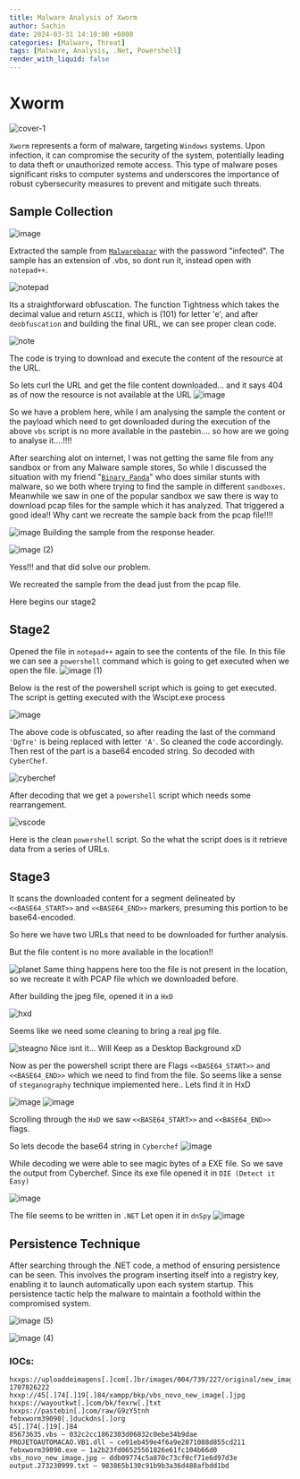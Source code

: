 ```yaml
---
title: Malware Analysis of Xworm
author: Sachin
date: 2024-03-31 14:10:00 +0800
categories: [Malware, Threat]
tags: [Malware, Analysis, .Net, Powershell]
render_with_liquid: false
---
```

# Xworm
![cover-1](https://github.com/sachinoliver/blog/assets/63084488/1a03948b-6266-439e-a7a8-a7fff9d6c65b)

`Xworm` represents a form of malware, targeting `Windows` systems. Upon infection, it can compromise the security of the system, potentially leading to data theft or unauthorized remote access. This type of malware poses significant risks to computer systems and underscores the importance of robust cybersecurity measures to prevent and mitigate such threats.


## Sample Collection
![image](https://github.com/sachinoliver/blog/assets/63084488/68595ca5-857c-4dd8-9069-bd6b03df63c8)

Extracted the sample from [`Malwarebazar`](https://bazaar.abuse.ch/sample/48abb729c4dd3419bbadd04d974a668d216d5513556d455bbd70dd3e2b723573/) with the password "infected".
The sample has an extension of .vbs, so dont run it, instead open with `notepad++`.

![notepad](https://github.com/sachinoliver/blog/assets/63084488/72f1f334-0195-4792-94fb-b3a54c266e6b)

Its a straightforward obfuscation. The function Tightness which takes the decimal value and return `ASCII`, which is (101) for letter 'e', and after `deobfuscation` and building the final URL, we can see proper clean code.

![note](https://github.com/sachinoliver/blog/assets/63084488/673c51f3-2e7d-42f7-814d-fb2ad66c12aa)


The code is trying to download and execute the content of the resource at the URL.

So lets curl the URL and get the file content downloaded... and it says 404 as of now the resource is not available at the URL
![image](https://github.com/sachinoliver/blog/assets/63084488/eaef3524-aa5c-4d0d-8051-32efe3f69e74)

So we have a problem here, while I am analysing the sample the content or the payload which need to get downloaded during the execution of the above `vbs` script is no more available in the pastebin.... so how are we going to analyse it....!!!!

After searching alot on internet, I was not getting the same file from any sandbox or from any Malware sample stores, So while I discussed the situation with my friend "[`Binary Panda`](https://binarypanda.me/)" who does similar stunts with malware, so we both where trying to find the sample in different `sandboxes`. Meanwhile we saw in one of the popular sandbox we saw there is way to download pcap files for the sample which it has analyzed. That triggered a good idea!! Why cant we recreate the sample back from the pcap file!!!!

![image](https://github.com/sachinoliver/blog/assets/63084488/614384e7-3039-44f9-9d6d-5d9b9d08ec72)
Building the sample from the response header.

![image (2)](https://github.com/sachinoliver/blog/assets/63084488/df7787f8-4001-4246-bc22-1992a08b4060)

Yess!!! and that did solve our problem.

We recreated the sample from the dead just from the pcap file.  

Here begins our stage2 

## Stage2
Opened the file in `notepad++` again to see the contents of the file.
In this file we can see a `powershell` command which is going to get executed when we open the file. 
![image (1)](https://github.com/sachinoliver/blog/assets/63084488/db485d6e-2e2a-40d3-902f-0740f05bdb90)

Below is the rest of the powershell script which is going to get executed. The script is getting executed with the Wscipt.exe process

![image](https://github.com/sachinoliver/blog/assets/63084488/a7c691a7-f6f1-4698-8899-8420ad36af96)


The above code is obfuscated, so after reading the last of the command `'DgTre'` is being replaced with letter `'A'`. So cleaned the code accordingly. Then rest of the part is a base64 encoded string.
So decoded with `CyberChef`.

![cyberchef](https://github.com/sachinoliver/blog/assets/63084488/9b82b857-c80c-4cf4-b044-ed012c417cf7)


After decoding that we get a `powershell` script which needs some rearrangement.

![vscode](https://github.com/sachinoliver/blog/assets/63084488/f59fb93b-467c-4755-827e-fa6781a5b761)

Here is the clean `powershell` script.
So the what the script does is it retrieve data from a series of URLs. 

## Stage3

It scans the downloaded content for a segment delineated by `<<BASE64_START>>` and `<<BASE64_END>>` markers, presuming this portion to be base64-encoded. 

So here we have two URLs that need to be downloaded for further analysis.

But the file content is no more available in the location!!
 
![planet](https://github.com/sachinoliver/blog/assets/63084488/3d893871-23ad-4ffd-91e7-cb3db6e0a86b)
Same thing happens here too the file is not present in the location, so we recreate it with PCAP file which we downloaded before.

After building the jpeg file, opened it in a `HxD`

![hxd](https://github.com/sachinoliver/blog/assets/63084488/4e97ec10-2ce1-4d6c-83c1-1a12f830fce2) 



Seems like we need some cleaning to bring a real jpg file.

![steagno](https://github.com/sachinoliver/blog/assets/63084488/b6f6658c-c8fc-42aa-9792-67235a7da10c)
Nice isnt it...
Will Keep as a Desktop Background xD


Now as per the powershell script there are Flags `<<BASE64_START>>` and `<<BASE64_END>>` which we need to find from the file.
So seems like a sense of `steganography` technique implemented here..
Lets find it in HxD 


![image](https://github.com/sachinoliver/blog/assets/63084488/941fe0e4-fbbb-4e29-b650-a056b1138efb)
![image](https://github.com/sachinoliver/blog/assets/63084488/80528826-d3dc-4d05-9d92-678d94b432bd)

Scrolling through the `HxD` we saw `<<BASE64_START>>` and `<<BASE64_END>>` flags. 

So lets decode the base64 string in `Cyberchef`
![image](https://github.com/sachinoliver/blog/assets/63084488/4c581c2b-18bf-43cf-8e24-98abbda62d87)

While decoding we were able to see magic bytes of a EXE file. So we save the output from Cyberchef.
Since its exe file  opened it in `DIE (Detect it Easy)`

![image](https://github.com/sachinoliver/blog/assets/63084488/46b39a38-dbd1-4aba-a6bc-22aabfd5a477)

The file seems to be written in `.NET`
Let open it in `dnSpy`
![image](https://github.com/sachinoliver/blog/assets/63084488/08b1d7ae-23d5-499b-b1b4-dc5c2450314a)

## Persistence Technique
After searching through the .NET code, a method of ensuring persistence can be seen. This involves the program inserting itself into a registry key, enabling it to launch automatically upon each system startup. This persistence tactic help the malware to maintain a foothold within the compromised system.

![image (5)](https://github.com/sachinoliver/blog/assets/63084488/fc45cf3b-b29f-4740-be87-84959f89599b)



![image (4)](https://github.com/sachinoliver/blog/assets/63084488/7633a68c-2ce0-422f-a965-9fada1ee13c7)



### IOCs:
```
hxxps://uploaddeimagens[.]com[.]br/images/004/739/227/original/new_image.jpg?1707826222
hxxp://45[.]74[.]19[.]84/xampp/bkp/vbs_novo_new_image[.]jpg
hxxps://wayoutkwt[.]com/bk/fexrw[.]txt
hxxps://pastebin[.]com/raw/G9zY5tnh
febxworm39090[.]duckdns[.]org
45[.]74[.]19[.]84
85673635.vbs — 032c2cc1862303d06832c0ebe34b9dae
PROJETOAUTOMACAO.VB1.dll — ce91eb459e4f6a9e2871088d855cd211
febxworm39090.exe — 1a2b23fd06525561826e61fc104b66d0
vbs_novo_new_image.jpg — ddb09774c5a870c73cf0cf71e6d97d3e
output.273230999.txt — 983865b130c91b9b3a36d488afbdd1bd
```





